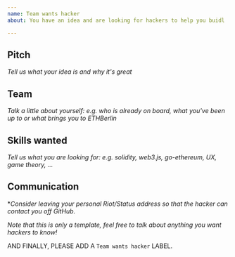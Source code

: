 ```yaml
---
name: Team wants hacker
about: You have an idea and are looking for hackers to help you buidl

---
```


## Pitch

*Tell us what your idea is and why it's great*

## Team

*Talk a little about yourself: e.g. who is already on board, what you've been up to or what brings you to ETHBerlin*

## Skills wanted

*Tell us what you are looking for: e.g. solidity, web3.js, go-ethereum, UX, game theory, ...*

## Communication

**Consider leaving your personal Riot/Status address so that the hacker can contact you off GitHub.* 

*Note that this is only a template, feel free to talk about anything you want hackers to know!*

AND FINALLY, PLEASE ADD A `Team wants hacker` LABEL.
